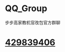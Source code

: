# QQ_Group
步步高家教机官改包官方群聊

# [429839406]([https://github.com/Yue-love/QQ_Group/blob/main/QQ_Group.md](https://jq.qq.com/?_wv=1027&k=nR9x3r16))
